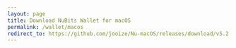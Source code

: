 ```yaml
---
layout: page
title: Download NuBits Wallet for macOS
permalink: /wallet/macos
redirect_to: https://github.com/jooize/Nu-macOS/releases/download/v5.2.0/NuBits-5.2.0.dmg
---
```


